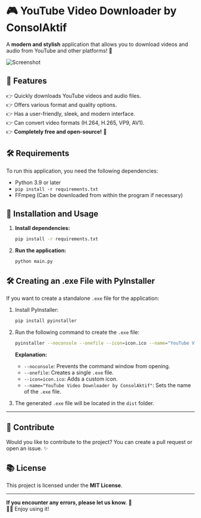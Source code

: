 # 🎮 YouTube Video Downloader by ConsolAktif

A **modern and stylish** application that allows you to download videos and audio from YouTube and other platforms! 🚀

![Screenshot](screenshot.png) <!-- If available, you can add a screenshot here -->

## 📌 Features
👉 Quickly downloads YouTube videos and audio files.  
👉 Offers various format and quality options.  
👉 Has a user-friendly, sleek, and modern interface.  
👉 Can convert video formats (H.264, H.265, VP9, AV1).  
👉 **Completely free and open-source!** 🎉

## 🛠️ Requirements
To run this application, you need the following dependencies:

- Python 3.9 or later
- `pip install -r requirements.txt`
- FFmpeg (Can be downloaded from within the program if necessary)

## 🚀 Installation and Usage

1. **Install dependencies:**
   ```sh
   pip install -r requirements.txt
   ```
2. **Run the application:**
   ```sh
   python main.py
   ```

## 🛠️ Creating an .exe File with PyInstaller

If you want to create a standalone `.exe` file for the application:

1. Install PyInstaller:
   ```sh
   pip install pyinstaller
   ```
2. Run the following command to create the `.exe` file:
   ```sh
   pyinstaller --noconsole --onefile --icon=icon.ico --name="YouTube Video Downloader by ConsolAktif" main.py
   ```
   **Explanation:**
   - `--noconsole`: Prevents the command window from opening.
   - `--onefile`: Creates a single `.exe` file.
   - `--icon=icon.ico`: Adds a custom icon.
   - `--name="YouTube Video Downloader by ConsolAktif"`: Sets the name of the `.exe` file.

3. The generated `.exe` file will be located in the `dist` folder.

---

## 🐝 Contribute
Would you like to contribute to the project? You can create a pull request or open an issue. ✨

## 📚 License
This project is licensed under the **MIT License**.

---

**If you encounter any errors, please let us know.** 📩  
🎥🎶 Enjoy using it!

